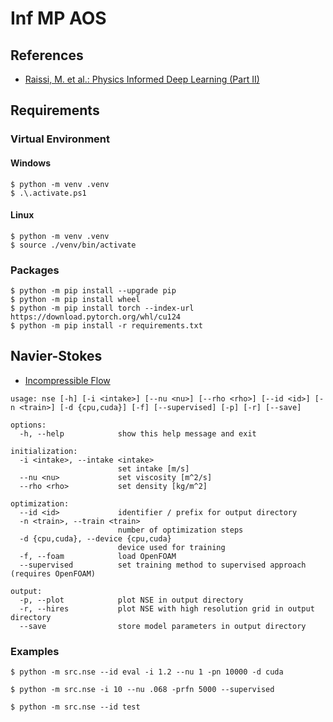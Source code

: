 # Inf MP AOS

## References

- [Raissi, M. et al.: Physics Informed Deep Learning (Part II)](https://arxiv.org/pdf/1711.10566)

## Requirements

### Virtual Environment

#### Windows

```shell
$ python -m venv .venv
$ .\.activate.ps1
```


#### Linux

```shell
$ python -m venv .venv
$ source ./venv/bin/activate
```

### Packages

```shell
$ python -m pip install --upgrade pip
$ python -m pip install wheel
$ python -m pip install torch --index-url https://download.pytorch.org/whl/cu124
$ python -m pip install -r requirements.txt
```

## Navier-Stokes

- [Incompressible Flow](https://en.wikipedia.org/wiki/Navier%E2%80%93Stokes_equations#Incompressible_flow)

```
usage: nse [-h] [-i <intake>] [--nu <nu>] [--rho <rho>] [--id <id>] [-n <train>] [-d {cpu,cuda}] [-f] [--supervised] [-p] [-r] [--save]

options:
  -h, --help            show this help message and exit

initialization:
  -i <intake>, --intake <intake>
                        set intake [m/s]
  --nu <nu>             set viscosity [m^2/s]
  --rho <rho>           set density [kg/m^2]

optimization:
  --id <id>             identifier / prefix for output directory
  -n <train>, --train <train>
                        number of optimization steps
  -d {cpu,cuda}, --device {cpu,cuda}
                        device used for training
  -f, --foam            load OpenFOAM
  --supervised          set training method to supervised approach (requires OpenFOAM)

output:
  -p, --plot            plot NSE in output directory
  -r, --hires           plot NSE with high resolution grid in output directory
  --save                store model parameters in output directory
```

### Examples

```shell
$ python -m src.nse --id eval -i 1.2 --nu 1 -pn 10000 -d cuda
```

```shell
$ python -m src.nse -i 10 --nu .068 -prfn 5000 --supervised
```

```shell
$ python -m src.nse --id test
```
